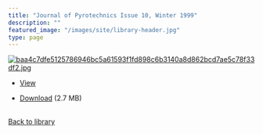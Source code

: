 ```yaml
---
title: "Journal of Pyrotechnics Issue 10, Winter 1999"
description: ""
featured_image: "/images/site/library-header.jpg"
type: page
---
```


<a href="https://drive.google.com/uc?export=view&id=1lMScq3F000POJWfnJi6NRDyanJCsX4r7" target="_blank">![baa4c7dfe5125786946bc5a61593f1fd898c6b3140a8d862bcd7ae5c78f33df2.jpg](/images/library/baa4c7dfe5125786946bc5a61593f1fd898c6b3140a8d862bcd7ae5c78f33df2.jpg)</a>
* <a href="https://drive.google.com/uc?export=view&id=1lMScq3F000POJWfnJi6NRDyanJCsX4r7" target="_blank">View</a>

* [Download](https://drive.google.com/uc?export=download&id=1lMScq3F000POJWfnJi6NRDyanJCsX4r7) (2.7 MB)

<br />[Back to library](/library/)
